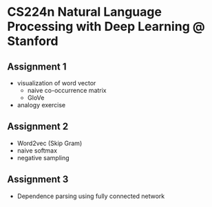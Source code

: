 # CS224n Natural Language Processing with Deep Learning @ Stanford

## Assignment 1

- visualization of word vector
  - naive co-occurrence matrix
  - GloVe
- analogy exercise



## Assignment 2

- Word2vec (Skip Gram)
- naive softmax
- negative sampling



## Assignment 3

- Dependence parsing using fully connected network